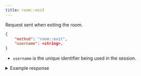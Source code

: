 ```yaml
---
title: room::exit
---
```


Request sent when exiting the room.

```json
{
    "method": "room::exit",
    "username": <string>,
}
```

- `username` is the unique identifier being used in the session.

<details>
<summary>Example response</summary>

```json
{
    "method": "room::exit",
    "message": <string>,
    "username": <string>,
    "status": "success",
}
```

</details>
